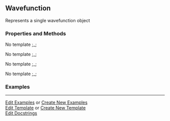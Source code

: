 ## <a id="Psience.Wavefun.Wavefunctions.Wavefunction">Wavefunction</a>
Represents a single wavefunction object

### Properties and Methods
No template ;_;

No template ;_;

No template ;_;

No template ;_;

### Examples


___

[Edit Examples](https://github.com/McCoyGroup/Psience/edit/gh-pages/ci/examples/ci/docs/Psience/Wavefun/Wavefunctions/Wavefunction.md) or 
[Create New Examples](https://github.com/McCoyGroup/Psience/new/gh-pages/?filename=ci/examples/ci/docs/Psience/Wavefun/Wavefunctions/Wavefunction.md) <br/>
[Edit Template](https://github.com/McCoyGroup/Psience/edit/gh-pages/ci/docs/ci/docs/Psience/Wavefun/Wavefunctions/Wavefunction.md) or 
[Create New Template](https://github.com/McCoyGroup/Psience/new/gh-pages/?filename=ci/docs/templates/ci/docs/Psience/Wavefun/Wavefunctions/Wavefunction.md) <br/>
[Edit Docstrings](https://github.com/McCoyGroup/Psience/edit/edit/Wavefun/Wavefunctions.py?message=Update%20Docs)